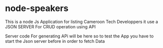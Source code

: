 # node-speakers
This is a node Js Application for listing Cameroon Tech Developpers
it use a JSON SERVER  For CRUD operation using API

Server code For generating APi will be here 
so to test the App you have to start the Json server before in order to fetch Data
